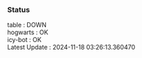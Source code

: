 ### Status


table : DOWN  
hogwarts : OK  
icy-bot : OK  
Latest Update : 2024-11-18 03:26:13.360470
